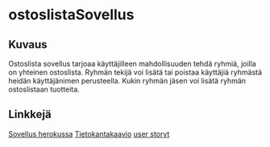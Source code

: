 # ostoslistaSovellus

## Kuvaus

Ostoslista sovellus tarjoaa käyttäjilleen mahdollisuuden tehdä ryhmiä, joilla on yhteinen ostoslista. Ryhmän tekijä voi lisätä tai poistaa käyttäjiä ryhmästä heidän käyttäjänimen perusteella. Kukin ryhmän jäsen voi lisätä ryhmän ostoslistaan tuotteita.

## Linkkejä
[Sovellus herokussa](https://pro-ostoslista-sovellus.herokuapp.com/)
[Tietokantakaavio](https://github.com/tulma95/ostoslistaSovellus/blob/master/documentation/databaseChart.png)
[user storyt](https://github.com/tulma95/ostoslistaSovellus/blob/master/documentation/userStories.md)
